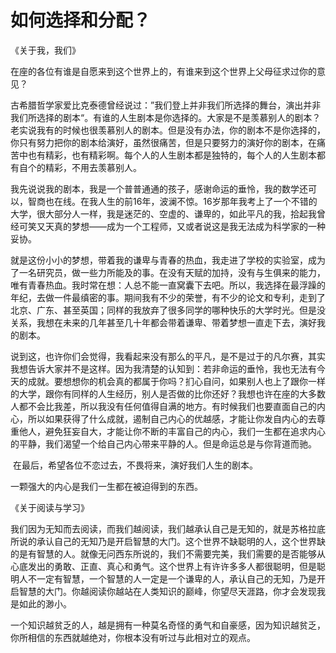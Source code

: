 # 如何选择和分配？



《关于我，我们》

​	在座的各位有谁是自愿来到这个世界上的，有谁来到这个世界上父母征求过你的意见？

​	古希腊哲学家爱比克泰德曾经说过：”我们登上并非我们所选择的舞台，演出并非我们所选择的剧本“。有谁的人生剧本是你选择的。大家是不是羡慕别人的剧本？老实说我有的时候也很羡慕别人的剧本。但是没有办法，你的剧本不是你选择的，你只有努力把你的剧本给演好，虽然很痛苦，但是只要努力的演好你的剧本，在痛苦中也有精彩，也有精彩啊。每个人的人生剧本都是独特的，每个人的人生剧本都有自个的精彩，不用去羡慕别人。

​	我先说说我的剧本，我是一个普普通通的孩子，感谢命运的垂怜，我的数学还可以，智商也在线。在我人生的前16年，波澜不惊。16岁那年我考上了一个不错的大学，很大部分人一样，我是迷茫的、空虚的、谦卑的，如此平凡的我，拾起我曾经可笑又天真的梦想——成为一个工程师，又或者说这是我无法成为科学家的一种妥协。

​	就是这份小小的梦想，带着我的谦卑与青春的热血，我走进了学校的实验室，成为了一名研究员，做一些力所能及的事。在没有天赋的加持，没有与生俱来的能力，唯有青春热血。我时常在想：人总不能一直窝囊下去吧。所以，我选择在最浮躁的年纪，去做一件最缜密的事。期间我有不少的荣誉，有不少的论文和专利，走到了北京、广东、甚至英国；同样的我放弃了很多同学的哪种快乐的大学时光。但是没关系，我想在未来的几年甚至几十年都会带着谦卑、带着梦想一直走下去，演好我的剧本。

​	说到这，也许你们会觉得，我看起来没有那么的平凡，是不是过于的凡尔赛，其实我想告诉大家并不是这样。因为我清楚的认知到：若非命运的垂怜，我也无法有今天的成就。要想想你的机会真的都属于你吗？扪心自问，如果别人也上了跟你一样的大学，跟你有同样的人生经历，别人是否做的比你还好？我想也许在座的大多数人都不会比我差，所以我没有任何值得自满的地方。有时候我们也要直面自己的内心，所以如果获得了什么成就，遏制自己内心的优越感，才能让你发自内心的去尊重他人，避免狂妄自大，才能让你不断的丰富自己的内心，我们一生都在追求内心的平静，我们渴望一个给自己内心带来平静的人。但是命运总是与你背道而驰。

​	在最后，希望各位不恋过去，不畏将来，演好我们人生的剧本。





一颗强大的内心是我们一生都在被迫得到的东西。



《关于阅读与学习》

​	我们因为无知而去阅读，而我们越阅读，我们越承认自己是无知的，就是苏格拉底所说的承认自己的无知乃是开启智慧的大门。这个世界不缺聪明的人，这个世界缺的是有智慧的人。就像无问西东所说的，我们不需要完美，我们需要的是否能够从心底发出的勇敢、正直、真心和勇气。这个世界上有许许多多人都很聪明，但是聪明人不一定有智慧，一个智慧的人一定是一个谦卑的人，承认自己的无知，乃是开启智慧的大门。你越阅读你越站在人类知识的巅峰，你望尽天涯路，你才会发现我是如此的渺小。

​	一个知识越贫乏的人，越是拥有一种莫名奇怪的勇气和自豪感，因为知识越贫乏，你所相信的东西就越绝对，你根本没有听过与此相对立的观点。